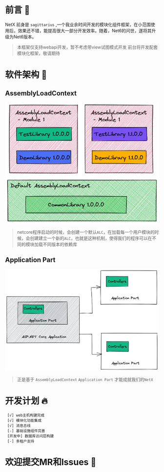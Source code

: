 <!-- https://www.webfx.com/tools/emoji-cheat-sheet/ -->
# 前言 :book:

NetX 前身是 ``` sagittarius ``` ,一个我业余时间开发的模块化组件框架，在小范围使用后，效果还不错，能提高很大一部分开发效率。随着，Net6的问世，遂将其升级为Net6版本。

> 本框架仅支持webapi开发，暂不考虑带view试图模式开发
> 前台将开发配套模块化框架，敬请期待

# 软件架构 :rose:

## AssemblyLoadContext

![assemblyloadcontext](./doc/images/netx-arch.png#pic_center)

> netcore程序启动的时候，会创建一个默认```ALC```，在加载每一个用户模块的时候，会创建建立一个新的```ALC```，也就是这种机制，使得我们的程序可以在不同的模块加载不同版本的依赖库

## Application Part

![applicationpart](./doc/images/netx-apppart-arch.png#pic_center)

> 正是基于 ```AssemblyLoadContext``` ```Application Part``` 才能成就我们的```NetX```

# 开发计划 :fire:

     [√] web主机构建完成
     [√] 模块化功能集成 
     [√] 消息总线
     [-] 基础设施组件完善
     [开发中] 数据库访问层构建
     [-] 多租户支持

# 欢迎提交MR和Issues :pray: